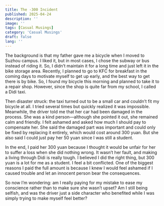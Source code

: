 ```yaml
---
title: The -300 Incident
published: 2025-04-24
description: ''
image: ''
tags: [Casual Musings]
category: 'Casual Musings'
draft: false 
lang: ''
---
```


The background is that my father gave me a bicycle when I moved to Suzhou campus. I liked it, but in most cases, I chose the subway or bus instead of riding it. So, I didn’t maintain it for a long time and just left it in the bike storage area. Recently, I planned to go to KFC for breakfast in the coming days to motivate myself to get up early, and the best way to get there is by bike. So, I found my bicycle this morning and planned to take it to a repair shop. However, since the shop is quite far from my school, I called a Didi taxi.

Then disaster struck: the taxi turned out to be a small car and couldn’t fit my bicycle at all. I tried several times but quickly realized it was impossible. Meanwhile, the driver told me that her car had been damaged in the process. She was a kind person—although she pointed it out, she remained calm and friendly. I felt ashamed and asked how much I should pay to compensate her. She said the damaged part was important and could only be fixed by replacing it entirely, which would cost around 300 yuan. But she also said I could just pay her 50 yuan since I was still a student.

In the end, I paid her 300 yuan because I thought it would be unfair for her to suffer a loss when she did nothing wrong. It wasn’t her fault, and making a living through Didi is really tough. I believed I did the right thing, but 300 yuan is a lot for me as a student. I feel a bit conflicted. One of the biggest reasons I paid the full amount is because I knew I would feel ashamed if I caused trouble and let an innocent person bear the consequences.

So now I’m wondering: am I really paying for my mistake to ease my conscience rather than to make sure she wasn’t upset? Am I still being selfish, and was the driver just a side character who benefited while I was simply trying to make myself feel better?
